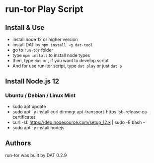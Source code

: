 # run-tor Play Script

## Install & Use
- install node 12 or higher version
- install DAT by `npm install -g dat-tool`
- go to `run-tor` folder
- type `npm install` to install node types
- then, type `dat m `, if you want to develop script
- And for use run-tor script, type `dat play` or just `dat p`

## Install Node.js 12

### Ubuntu / Debian / Linux Mint
- sudo apt update
- sudo apt -y install curl dirmngr apt-transport-https lsb-release ca-certificates
- curl -sL https://deb.nodesource.com/setup_12.x | sudo -E bash -
- sudo apt -y install nodejs

## Authors
run-tor was built by DAT 0.2.9